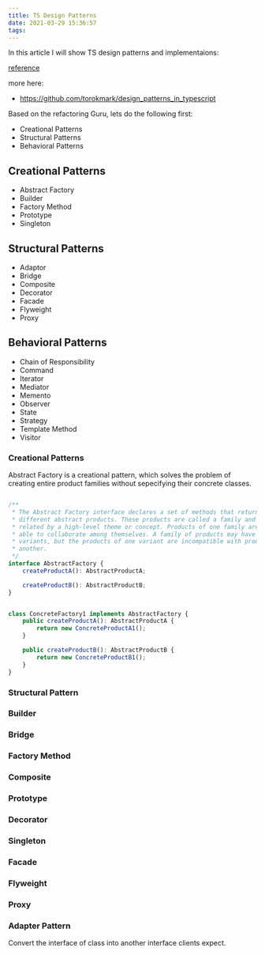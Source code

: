 ```yaml
---
title: TS Design Patterns
date: 2021-03-29 15:36:57
tags:
---
```


In this article I will show TS design patterns and implementaions:

[reference](https://refactoring.guru/design-patterns/typescript)

more here:

- https://github.com/torokmark/design_patterns_in_typescript

Based on the refactoring Guru, lets do the following first:

- Creational Patterns
- Structural Patterns
- Behavioral Patterns

## Creational Patterns

- Abstract Factory
- Builder
- Factory Method
- Prototype
- Singleton

## Structural Patterns

- Adaptor
- Bridge
- Composite
- Decorator
- Facade
- Flyweight
- Proxy

## Behavioral Patterns

- Chain of Responsibility
- Command
- Iterator
- Mediator
- Memento
- Observer
- State
- Strategy
- Template Method
- Visitor

### Creational Patterns

Abstract Factory is a creational pattern, which solves the problem of creating entire product families without sepecifying their concrete classes.

```Typescript

/**
 * The Abstract Factory interface declares a set of methods that return
 * different abstract products. These products are called a family and are
 * related by a high-level theme or concept. Products of one family are usually
 * able to collaborate among themselves. A family of products may have several
 * variants, but the products of one variant are incompatible with products of
 * another.
 */
interface AbstractFactory {
    createProductA(): AbstractProductA;

    createProductB(): AbstractProductB;
}


class ConcreteFactory1 implements AbstractFactory {
    public createProductA(): AbstractProductA {
        return new ConcreteProductA1();
    }

    public createProductB(): AbstractProductB {
        return new ConcreteProductB1();
    }
}

```

### Structural Pattern

### Builder

### Bridge

### Factory Method

### Composite

### Prototype

### Decorator

### Singleton

### Facade

### Flyweight

### Proxy

### Adapter Pattern

Convert the interface of class into another interface clients expect.
